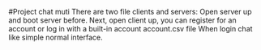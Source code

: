 #Project chat muti
There are two file clients and servers:
Open server up and boot server before.
Next, open client up, you can register for an account or log in with a built-in account
account.csv file
When login chat like simple normal interface.